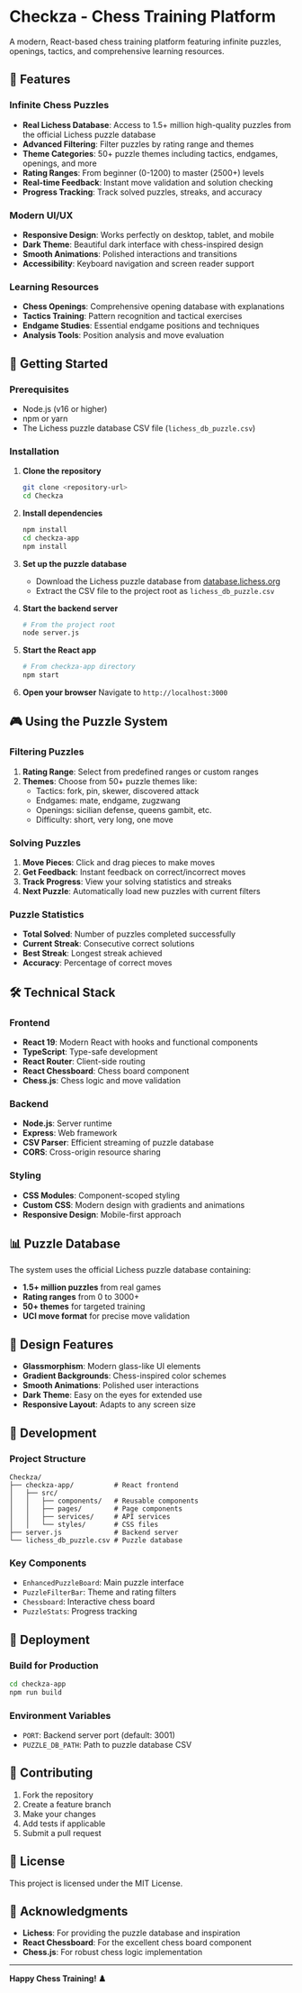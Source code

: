 # Checkza - Chess Training Platform

A modern, React-based chess training platform featuring infinite puzzles, openings, tactics, and comprehensive learning resources.

## 🎯 Features

### Infinite Chess Puzzles
- **Real Lichess Database**: Access to 1.5+ million high-quality puzzles from the official Lichess puzzle database
- **Advanced Filtering**: Filter puzzles by rating range and themes
- **Theme Categories**: 50+ puzzle themes including tactics, endgames, openings, and more
- **Rating Ranges**: From beginner (0-1200) to master (2500+) levels
- **Real-time Feedback**: Instant move validation and solution checking
- **Progress Tracking**: Track solved puzzles, streaks, and accuracy

### Modern UI/UX
- **Responsive Design**: Works perfectly on desktop, tablet, and mobile
- **Dark Theme**: Beautiful dark interface with chess-inspired design
- **Smooth Animations**: Polished interactions and transitions
- **Accessibility**: Keyboard navigation and screen reader support

### Learning Resources
- **Chess Openings**: Comprehensive opening database with explanations
- **Tactics Training**: Pattern recognition and tactical exercises
- **Endgame Studies**: Essential endgame positions and techniques
- **Analysis Tools**: Position analysis and move evaluation

## 🚀 Getting Started

### Prerequisites
- Node.js (v16 or higher)
- npm or yarn
- The Lichess puzzle database CSV file (`lichess_db_puzzle.csv`)

### Installation

1. **Clone the repository**
   ```bash
   git clone <repository-url>
   cd Checkza
   ```

2. **Install dependencies**
   ```bash
   npm install
   cd checkza-app
   npm install
   ```

3. **Set up the puzzle database**
   - Download the Lichess puzzle database from [database.lichess.org](https://database.lichess.org/#puzzles)
   - Extract the CSV file to the project root as `lichess_db_puzzle.csv`

4. **Start the backend server**
   ```bash
   # From the project root
   node server.js
   ```

5. **Start the React app**
   ```bash
   # From checkza-app directory
   npm start
   ```

6. **Open your browser**
   Navigate to `http://localhost:3000`

## 🎮 Using the Puzzle System

### Filtering Puzzles
1. **Rating Range**: Select from predefined ranges or custom ranges
2. **Themes**: Choose from 50+ puzzle themes like:
   - Tactics: fork, pin, skewer, discovered attack
   - Endgames: mate, endgame, zugzwang
   - Openings: sicilian defense, queens gambit, etc.
   - Difficulty: short, very long, one move

### Solving Puzzles
1. **Move Pieces**: Click and drag pieces to make moves
2. **Get Feedback**: Instant feedback on correct/incorrect moves
3. **Track Progress**: View your solving statistics and streaks
4. **Next Puzzle**: Automatically load new puzzles with current filters

### Puzzle Statistics
- **Total Solved**: Number of puzzles completed successfully
- **Current Streak**: Consecutive correct solutions
- **Best Streak**: Longest streak achieved
- **Accuracy**: Percentage of correct moves

## 🛠️ Technical Stack

### Frontend
- **React 19**: Modern React with hooks and functional components
- **TypeScript**: Type-safe development
- **React Router**: Client-side routing
- **React Chessboard**: Chess board component
- **Chess.js**: Chess logic and move validation

### Backend
- **Node.js**: Server runtime
- **Express**: Web framework
- **CSV Parser**: Efficient streaming of puzzle database
- **CORS**: Cross-origin resource sharing

### Styling
- **CSS Modules**: Component-scoped styling
- **Custom CSS**: Modern design with gradients and animations
- **Responsive Design**: Mobile-first approach

## 📊 Puzzle Database

The system uses the official Lichess puzzle database containing:
- **1.5+ million puzzles** from real games
- **Rating ranges** from 0 to 3000+
- **50+ themes** for targeted training
- **UCI move format** for precise move validation

## 🎨 Design Features

- **Glassmorphism**: Modern glass-like UI elements
- **Gradient Backgrounds**: Chess-inspired color schemes
- **Smooth Animations**: Polished user interactions
- **Dark Theme**: Easy on the eyes for extended use
- **Responsive Layout**: Adapts to any screen size

## 🔧 Development

### Project Structure
```
Checkza/
├── checkza-app/          # React frontend
│   ├── src/
│   │   ├── components/   # Reusable components
│   │   ├── pages/        # Page components
│   │   ├── services/     # API services
│   │   └── styles/       # CSS files
├── server.js             # Backend server
└── lichess_db_puzzle.csv # Puzzle database
```

### Key Components
- `EnhancedPuzzleBoard`: Main puzzle interface
- `PuzzleFilterBar`: Theme and rating filters
- `Chessboard`: Interactive chess board
- `PuzzleStats`: Progress tracking

## 🚀 Deployment

### Build for Production
```bash
cd checkza-app
npm run build
```

### Environment Variables
- `PORT`: Backend server port (default: 3001)
- `PUZZLE_DB_PATH`: Path to puzzle database CSV

## 🤝 Contributing

1. Fork the repository
2. Create a feature branch
3. Make your changes
4. Add tests if applicable
5. Submit a pull request

## 📝 License

This project is licensed under the MIT License.

## 🙏 Acknowledgments

- **Lichess**: For providing the puzzle database and inspiration
- **React Chessboard**: For the excellent chess board component
- **Chess.js**: For robust chess logic implementation

---

**Happy Chess Training! ♟️**

